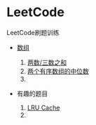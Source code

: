 # LeetCode
LeetCode刷题训练

- [数组](https://leetcode-cn.com/tag/array/)
  1. [两数/三数之和](array/两数之和.md)
  2. [两个有序数组的中位数](array/两个有序数组的中位数.md)
  3. 

- 有趣的题目
  1. [LRU Cache](funny/LRU缓存.md)
  2. 